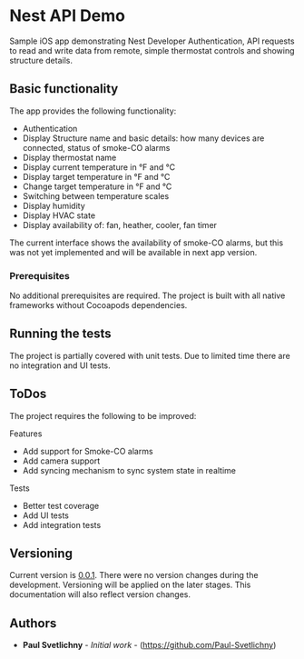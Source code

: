 # Nest API Demo

Sample iOS app demonstrating Nest Developer Authentication, API requests to read and write data from remote, simple thermostat controls and showing structure details.

## Basic functionality

The app provides the following functionality:
- Authentication
- Display Structure name and basic details: how many devices are connected, status of smoke-CO alarms
- Display thermostat name
- Display current temperature in °F and °C
- Display target temperature in °F and °C
- Change target temperature in °F and °C
- Switching between temperature scales
- Display humidity
- Display HVAC state
- Display availability of: fan, heather, cooler, fan timer

The current interface shows the availability of smoke-CO alarms, but this was not yet implemented and will be available in next app version.

### Prerequisites

No additional prerequisites are required. The project is built with all native frameworks without Cocoapods dependencies.

## Running the tests

The project is partially covered with unit tests. Due to limited time there are no integration and UI tests.

## ToDos

The project requires the following to be improved:

Features

- Add support for Smoke-CO alarms
- Add camera support
- Add syncing mechanism to sync system state in realtime

Tests

- Better test coverage
- Add UI tests
- Add integration tests

## Versioning

Current version is [0.0.1](1). There were no version changes during the development. Versioning will be applied on the later stages. This documentation will also reflect version changes.

## Authors

* **Paul Svetlichny** - *Initial work* - (https://github.com/Paul-Svetlichny)


